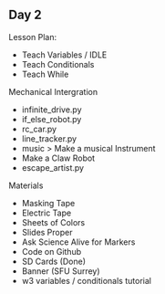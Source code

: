 ## Day 2 
Lesson Plan:
- Teach Variables / IDLE 
- Teach Conditionals 
- Teach While

Mechanical Intergration
- infinite_drive.py
- if_else_robot.py
- rc_car.py
- line_tracker.py
- music > Make a musical Instrument
- Make a Claw Robot
- escape_artist.py

Materials
- Masking Tape
- Electric Tape
- Sheets of Colors
- Slides Proper
- Ask Science Alive for Markers
- Code on Github 
- SD Cards (Done)
- Banner (SFU Surrey)
- w3 variables / conditionals tutorial